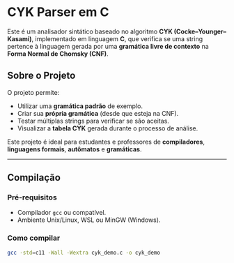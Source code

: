 # CYK Parser em C

Este é um analisador sintático baseado no algoritmo **CYK (Cocke–Younger–Kasami)**, implementado em linguagem **C**, que verifica se uma string pertence à linguagem gerada por uma **gramática livre de contexto** na **Forma Normal de Chomsky (CNF)**.

## Sobre o Projeto

O projeto permite:

- Utilizar uma **gramática padrão** de exemplo.
- Criar sua **própria gramática** (desde que esteja na CNF).
- Testar múltiplas strings para verificar se são aceitas.
- Visualizar a **tabela CYK** gerada durante o processo de análise.

Este projeto é ideal para estudantes e professores de **compiladores**, **linguagens formais**, **autômatos** e **gramáticas**.

---

##  Compilação

### Pré-requisitos

- Compilador `gcc` ou compatível.
- Ambiente Unix/Linux, WSL ou MinGW (Windows).

### Como compilar

```bash
gcc -std=c11 -Wall -Wextra cyk_demo.c -o cyk_demo
